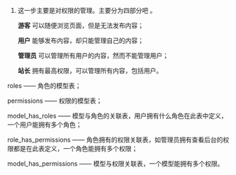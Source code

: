 1. 这一步主要是对权限的管理。主要分为四部分吧 。

   **游客** 可以随便浏览页面，但是无法发布内容；

   **用户** 能够发布内容，却只能管理自己的内容；

   **管理员** 可以管理所有用户的内容，然而不能管理用户；

   **站长** 拥有最高权限，可以管理所有内容，包括用户。

roles —— 角色的模型表；

permissions —— 权限的模型表；

model_has_roles —— 模型与角色的关联表，用户拥有什么角色在此表中定义，一个用户能拥有多个角色；

role_has_permissions —— 角色拥有的权限关联表，如管理员拥有查看后台的权限都是在此表定义，一个角色能拥有多个权限；

model_has_permissions —— 模型与权限关联表，一个模型能拥有多个权限。